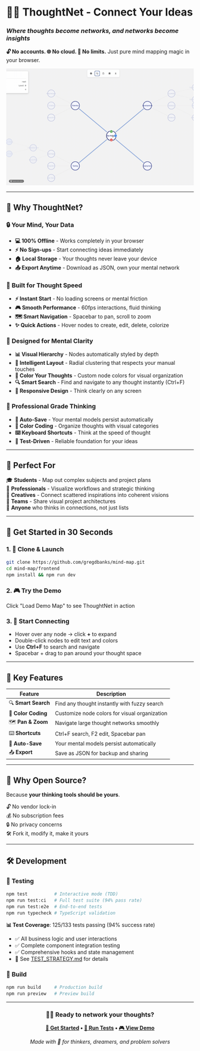 # 🧠✨ ThoughtNet - Connect Your Ideas
### *Where thoughts become networks, and networks become insights*

**🔓 No accounts. 🌐 No cloud. 🚫 No limits.** Just pure mind mapping magic in your browser.

![ThoughtNet Demo](demo.gif)

---

## 🎯 Why ThoughtNet?

### 🔒 **Your Mind, Your Data**
- **💻 100% Offline** - Works completely in your browser
- **⚡ No Sign-ups** - Start connecting ideas immediately  
- **🏠 Local Storage** - Your thoughts never leave your device
- **📤 Export Anytime** - Download as JSON, own your mental network

### 🚀 **Built for Thought Speed**
- **⚡ Instant Start** - No loading screens or mental friction
- **🎮 Smooth Performance** - 60fps interactions, fluid thinking
- **🗺️ Smart Navigation** - Spacebar to pan, scroll to zoom
- **✨ Quick Actions** - Hover nodes to create, edit, delete, colorize

### 🎨 **Designed for Mental Clarity**  
- **📊 Visual Hierarchy** - Nodes automatically styled by depth
- **🧩 Intelligent Layout** - Radial clustering that respects your manual touches
- **🎪 Color Your Thoughts** - Custom node colors for visual organization
- **🔍 Smart Search** - Find and navigate to any thought instantly (Ctrl+F)
- **📱 Responsive Design** - Think clearly on any screen

### 💼 **Professional Grade Thinking**
- **💾 Auto-Save** - Your mental models persist automatically
- **🎨 Color Coding** - Organize thoughts with visual categories
- **⌨️ Keyboard Shortcuts** - Think at the speed of thought
- **🔬 Test-Driven** - Reliable foundation for your ideas

---

## 🎪 Perfect For

🎓 **Students** - Map out complex subjects and project plans  
💼 **Professionals** - Visualize workflows and strategic thinking  
🎨 **Creatives** - Connect scattered inspirations into coherent visions  
👥 **Teams** - Share visual project architectures  
🧠 **Anyone** who thinks in connections, not just lists  

---

## 🚀 Get Started in 30 Seconds

### 1. **🔧 Clone & Launch**
```bash
git clone https://github.com/gregdbanks/mind-map.git
cd mind-map/frontend
npm install && npm run dev
```

### 2. **🎮 Try the Demo** 
Click "Load Demo Map" to see ThoughtNet in action

### 3. **🎨 Start Connecting** 
- Hover over any node → click **+** to expand
- Double-click nodes to edit text and colors
- Use **Ctrl+F** to search and navigate
- Spacebar + drag to pan around your thought space

---

## 🌟 Key Features

| Feature | Description |
|---------|-------------|
| 🔍 **Smart Search** | Find any thought instantly with fuzzy search |
| 🎨 **Color Coding** | Customize node colors for visual organization |
| 🗺️ **Pan & Zoom** | Navigate large thought networks smoothly |
| ⌨️ **Shortcuts** | Ctrl+F search, F2 edit, Spacebar pan |
| 💾 **Auto-Save** | Your mental models persist automatically |
| 📤 **Export** | Save as JSON for backup and sharing |

---

## 🤔 Why Open Source?

Because **your thinking tools should be yours**. 

🔓 No vendor lock-in  
💰 No subscription fees  
🔒 No privacy concerns  
🛠️ Fork it, modify it, make it yours  

---

## 🛠️ Development

### 🧪 **Testing**
```bash
npm test          # Interactive mode (TDD)
npm run test:ci   # Full test suite (94% pass rate)
npm run test:e2e  # End-to-end tests
npm run typecheck # TypeScript validation
```

**📊 Test Coverage**: 125/133 tests passing (94% success rate)
- ✅ All business logic and user interactions
- ✅ Complete component integration testing
- ✅ Comprehensive hooks and state management
- 📖 See [TEST_STRATEGY.md](TEST_STRATEGY.md) for details

### 🔧 **Build**
```bash
npm run build     # Production build
npm run preview   # Preview build
```

---

<div align="center">

### 🧠✨ Ready to network your thoughts?

**[🚀 Get Started](#-get-started-in-30-seconds) • [🧪 Run Tests](#-testing) • [🎮 View Demo](demo.gif)**

*Made with 💜 for thinkers, dreamers, and problem solvers*

</div>